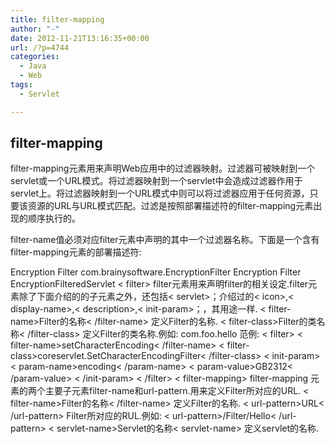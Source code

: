 ```yaml
---
title: filter-mapping
author: "-"
date: 2012-11-21T13:16:35+00:00
url: /?p=4744
categories:
  - Java
  - Web
tags:
  - Servlet

---
```

## filter-mapping
filter-mapping元素用来声明Web应用中的过滤器映射。过滤器可被映射到一个servlet或一个URL模式。将过滤器映射到一个servlet中会造成过滤器作用于servlet上。将过滤器映射到一个URL模式中则可以将过滤器应用于任何资源，只要该资源的URL与URL模式匹配。过滤是按照部署描述符的filter-mapping元素出现的顺序执行的。

<!ELEMENT filter-mapping (filter-name,(url-pattern | servlet-name))>


<!ELEMENT filter-name (#PCDATA)>


<!ELEMENT url-pattern (#PCDATA)>


<!ELEMENT servlet-name (#PCDATA)>


filter-name值必须对应filter元素中声明的其中一个过滤器名称。下面是一个含有filter-mapping元素的部署描述符: 


<?xml version="1.0" encoding="ISO-8859-1">


<!DOCTYPE web-app


PUBLIC "-//Sun Microsystems,Inc.//DTD Web Application 2.3//EN"


<web-app>


<filter>


<filter-name>Encryption Filter</filter-name>


<filter-class>com.brainysoftware.EncryptionFilter</filter-class>


</filter>


<filter-mapping>


<filter-name>Encryption Filter</filter-name>


<servlet-name>EncryptionFilteredServlet</servlet-name>


</filter-mapping>


</web-app>

  < filter> 
  
  
  
    filter元素用来声明filter的相关设定.filter元素除了下面介绍的的子元素之外，还包括< servlet>；介绍过的< icon>,< display-name>,< description>,< init-param>；，其用途一样.
  
  
  
    < filter-name>Filter的名称< /filter-name>
  
  
  
    定义Filter的名称.
  
  
  
    < filter-class>Filter的类名称< /filter-class>
  
  
  
    定义Filter的类名称.例如: com.foo.hello
  
  
  
    范例: 
  
  
  
    < filter> < filter-name>setCharacterEncoding< /filter-name> < filter-class>coreservlet.SetCharacterEncodingFilter< /filter-class> < init-param> < param-name>encoding< /param-name> < param-value>GB2312< /param-value> < /init-param> < /filter> < filter-mapping>
  
  
  
    filter-mapping 元素的两个主要子元素filter-name和url-pattern.用来定义Filter所对应的URL.
  
  
  
    < filter-name>Filter的名称< /filter-name>
  
  
  
    定义Filter的名称.
  
  
  
    < url-pattern>URL< /url-pattern>
  
  
  
    Filter所对应的RUL.例如: < url-pattern>/Filter/Hello< /url-pattern>
  
  
  
    < servlet-name>Servlet的名称< servlet-name>
  
  
  
    定义servlet的名称.
  
